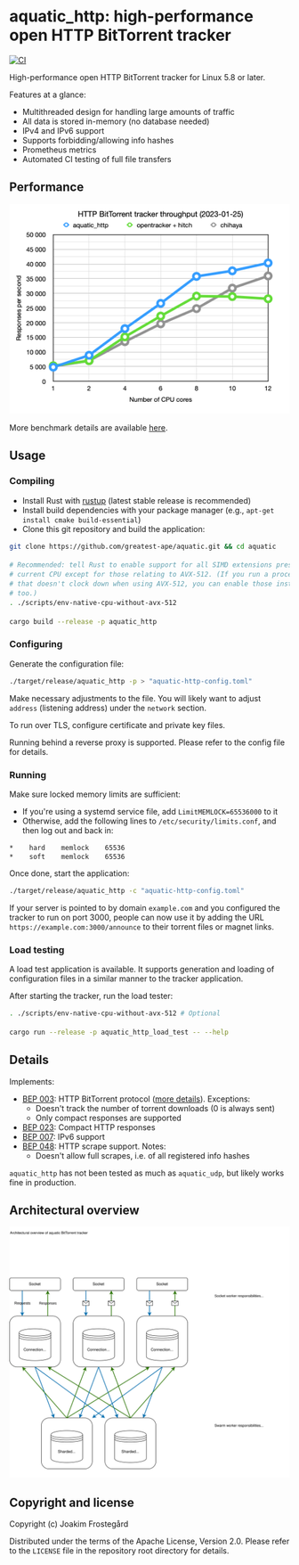 # aquatic_http: high-performance open HTTP BitTorrent tracker

[![CI](https://github.com/greatest-ape/aquatic/actions/workflows/ci.yml/badge.svg)](https://github.com/greatest-ape/aquatic/actions/workflows/ci.yml)

High-performance open HTTP BitTorrent tracker for Linux 5.8 or later.

Features at a glance:

- Multithreaded design for handling large amounts of traffic
- All data is stored in-memory (no database needed)
- IPv4 and IPv6 support
- Supports forbidding/allowing info hashes
- Prometheus metrics
- Automated CI testing of full file transfers

## Performance

![HTTP BitTorrent tracker throughput comparison](../../documents/aquatic-http-load-test-illustration-2023-01-25.png)

More benchmark details are available [here](../../documents/aquatic-http-load-test-2023-01-25.pdf).

## Usage

### Compiling

- Install Rust with [rustup](https://rustup.rs/) (latest stable release is recommended)
- Install build dependencies with your package manager (e.g., `apt-get install cmake build-essential`)
- Clone this git repository and build the application:

```sh
git clone https://github.com/greatest-ape/aquatic.git && cd aquatic

# Recommended: tell Rust to enable support for all SIMD extensions present on
# current CPU except for those relating to AVX-512. (If you run a processor
# that doesn't clock down when using AVX-512, you can enable those instructions
# too.)
. ./scripts/env-native-cpu-without-avx-512

cargo build --release -p aquatic_http
```

### Configuring

Generate the configuration file:

```sh
./target/release/aquatic_http -p > "aquatic-http-config.toml"
```

Make necessary adjustments to the file. You will likely want to adjust `address`
(listening address) under the `network` section.

To run over TLS, configure certificate and private key files.

Running behind a reverse proxy is supported. Please refer to the config file
for details.

### Running

Make sure locked memory limits are sufficient:
- If you're using a systemd service file, add `LimitMEMLOCK=65536000` to it
- Otherwise, add the following lines to
`/etc/security/limits.conf`, and then log out and back in:

```
*    hard    memlock    65536
*    soft    memlock    65536
```

Once done, start the application:

```sh
./target/release/aquatic_http -c "aquatic-http-config.toml"
```

If your server is pointed to by domain `example.com` and you configured the
tracker to run on port 3000, people can now use it by adding the URL
`https://example.com:3000/announce` to their torrent files or magnet links.

### Load testing

A load test application is available. It supports generation and loading of
configuration files in a similar manner to the tracker application.

After starting the tracker, run the load tester:

```sh
. ./scripts/env-native-cpu-without-avx-512 # Optional

cargo run --release -p aquatic_http_load_test -- --help
```

## Details

[BEP 003]: https://www.bittorrent.org/beps/bep_0003.html
[BEP 007]: https://www.bittorrent.org/beps/bep_0007.html
[BEP 023]: https://www.bittorrent.org/beps/bep_0023.html
[BEP 048]: https://www.bittorrent.org/beps/bep_0048.html

Implements:
  * [BEP 003]: HTTP BitTorrent protocol ([more details](https://wiki.theory.org/index.php/BitTorrentSpecification#Tracker_HTTP.2FHTTPS_Protocol)). Exceptions:
    * Doesn't track the number of torrent downloads (0 is always sent)
    * Only compact responses are supported
  * [BEP 023]: Compact HTTP responses
  * [BEP 007]: IPv6 support
  * [BEP 048]: HTTP scrape support. Notes:
    * Doesn't allow full scrapes, i.e. of all registered info hashes

`aquatic_http` has not been tested as much as `aquatic_udp`, but likely works
fine in production.

## Architectural overview

![Architectural overview of aquatic](../../documents/aquatic-architecture-2024.svg)

## Copyright and license

Copyright (c) Joakim Frostegård

Distributed under the terms of the Apache License, Version 2.0. Please refer to
the `LICENSE` file in the repository root directory for details.
